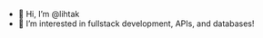 - 👋 Hi, I’m @lihtak
- 👀 I’m interested in fullstack development, APIs, and databases!

<!---
lihtak/lihtak is a ✨ special ✨ repository because its `README.md` (this file) appears on your GitHub profile.
You can click the Preview link to take a look at your changes.
--->
